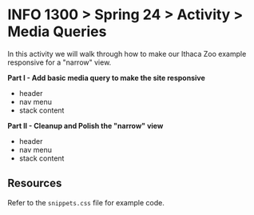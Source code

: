 # INFO 1300 > Spring 24 > Activity > Media Queries

In this activity we will walk through how to make our Ithaca Zoo example responsive for a "narrow" view.

**Part I - Add basic media query to make the site responsive**
- header
- nav menu
- stack content

**Part II - Cleanup and Polish the "narrow" view**
- header
- nav menu
- stack content

## Resources

Refer to the `snippets.css` file for example code.
